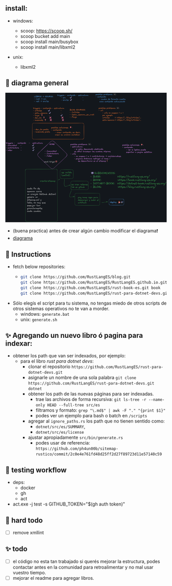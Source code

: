 ## install:

* windows:
  * scoop: https://scoop.sh/
  * scoop bucket add main
  * scoop install main/busybox
  * scoop install main/libxml2

* unix:
  * libxml2

## 🍕 diagrama general

![diagrama](diagrama.png)

- (buena practica) antes de crear algún cambio modificar el diagrama❗
- [diagrama](https://excalidraw.com/#json=-Q7YuEfpfYP3Qz52P9QrW,UYLXEYM7G2KjSCTfwbt9hw)

## 🍔 Instructions

- fetch below repositories:
  - ```sh
    git clone https://github.com/RustLangES/blog.git
    git clone https://github.com/RustLangES/RustLangES.github.io.git home
    git clone https://github.com/RustLangES/rust-book-es.git book
    git clone https://github.com/RustLangES/rust-para-dotnet-devs.git dotnet
    ```
- Sólo elegís el script para tu sistema, no tengas miedo de otros scripts de otros sistemas operativos no te van a morder.
  - windows: `generate.bat`
  - unix: `generate.sh`

## ✨ Agregando un nuevo libro ó pagina para indexar:

- obtener los path que van ser indexados, por ejemplo:
  - para el libro _rust para dotnet devs_:
    - clonar el repositorio `https://github.com/RustLangES/rust-para-dotnet-devs.git`
    - asignarle un nombre de una sola palabra `git clone https://github.com/RustLangES/rust-para-dotnet-devs.git dotnet`
    - obtener los path de las nuevas páginas para ser indexadas.
      - trae las archivos de forma recursiva: `git ls-tree -r --name-only HEAD --full-tree src/es`
      - filtramos y formato: `grep "\.md$" | awk -F "." "{print $1}"`
      - podes ver un ejemplo para bash o batch en `/scripts`
    - agregar al `ignore_paths.rs` los path que no tienen sentido como:
      - `dotnet/src/es/SUMMARY`,
      - `dotnet/src/es/license`
    - ajustar apropiadamente `src/bin/generate.rs`
      - podes usar de referencia: `https://github.com/ph4un00b/sitemap-rustico/commit/2c0e4e761fd48d25ff2d27f89723d11e57140c59`

## 🧪 testing workflow

- deps:
  - docker
  - gh
  - act
- act.exe -j test -s GITHUB_TOKEN="$(gh auth token)"

## 🍗 hard todo

- [ ] remove xmllint

## ✨ todo

- [ ] el código no esta tan trabajado si querés mejorar la estructura, podes contactar antes en la comunidad para retroalimentar y no mal usar vuestro tiempo.
- [ ] mejorar el readme para agregar libros.

